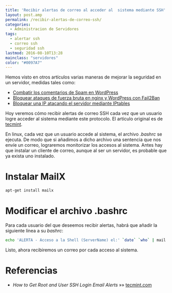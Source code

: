 ```yaml
---
title: 'Recibir alertas de correo al acceder al  sistema mediante SSH'
layout: post.amp
permalink: /recibir-alertas-de-correo-ssh/
categories:
  - Administracion de Servidores
tags:
  - alertar ssh
  - correo ssh
  - seguridad ssh
lastmod: 2016-08-10T13:28
mainclass: "servidores"
color: "#0097A7"
---
```


Hemos visto en otros artículos varias maneras de mejorar la seguridad en un servidor, medidas tales como:

* [Combatir los comentarios de Spam en WordPress][1]
* [Bloquear ataques de fuerza bruta en nginx y WordPress con Fail2Ban][2]
* [Bloquear una IP atacando el servidor mediante IPtables][3]

Hoy veremos cómo recibir alertas de correo SSH cada vez que un usuario logre acceder al sistema mediante este protocolo. El artículo original es de <a href="http://www.tecmint.com" title="TecMint" target="_blank">tecmint</a>.

En linux, cada vez que un usuario accede al sistema, el archivo *.bashrc* se ejecuta. De modo que si añadimos a dicho archivo una sentencia que nos envíe un correo, lograremos monitorizar los accesos al sistema. Antes hay que instalar un cliente de correo, aunque al ser un servidor, es probable que ya exista uno instalado.



# Instalar MailX

<!--more-->

```bash
apt-get install mailx
```

# Modificar el archivo .bashrc

Para cada usuario del que deseemos recibir alertas, habrá que añadir la siguiente línea a su *bashrc*:

```bash
echo 'ALERTA - Acceso a la Shell (ServerName) el:' `date` `who` | mail -s "Alerta: Acceso shell de `who | cut -d'(' -f2 | cut -d')' -f1`" correo@electrónico.com
```

Listo, ahora recibiremos un correo por cada acceso al sistema.

# Referencias

- *How to Get Root and User SSH Login Email Alerts* »» <a href="http://www.tecmint.com/get-root-ssh-login-email-alerts-in-linux" target="_blank">tecmint.com</a>

 [1]: https://elbauldelprogramador.com/combatir-los-comentarios-de-spam-en-wordpress/ "Combatir los comentarios de spam en WordPress"
 [2]: https://elbauldelprogramador.com/bloquear-ataques-de-fuerza-bruta-en-nginx-y-wordpress-con-fail2ban/ "Bloquear ataques de fuerza bruta en Nginx y WordPress con Fail2Ban"
 [3]: https://elbauldelprogramador.com/bloquear-una-ip-atacanto-el-servidor-mediante-iptables/ "Bloquear una IP atacando el servidor mediante iptables"
